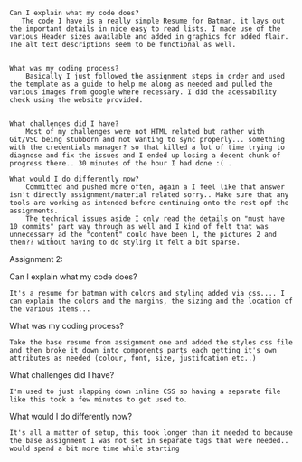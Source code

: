

    Can I explain what my code does?
       The code I have is a really simple Resume for Batman, it lays out the important details in nice easy to read lists. I made use of the various Header sizes available and added in graphics for added flair. The alt text descriptions seem to be functional as well.


    What was my coding process?
        Basically I just followed the assignment steps in order and used the template as a guide to help me along as needed and pulled the various images from google where necessary. I did the acessability check using the website provided.


    What challenges did I have?
        Most of my challenges were not HTML related but rather with Git/VSC being stubborn and not wanting to sync properly... something with the credentials manager? so that killed a lot of time trying to diagnose and fix the issues and I ended up losing a decent chunk of progress there.. 30 minutes of the hour I had done :( .

    What would I do differently now?
        Committed and pushed more often, again a I feel like that answer isn't directly assignment/material related sorry.. Make sure that any tools are working as intended before continuing onto the rest opf the assignments.
        The technical issues aside I only read the details on "must have 10 commits" part way through as well and I kind of felt that was unnecessary ad the "content" could have been 1, the pictures 2 and then?? without having to do styling it felt a bit sparse.



Assignment 2:



Can I explain what my code does?

    It's a resume for batman with colors and styling added via css.... I can explain the colors and the margins, the sizing and the location of the various items...

What was my coding process?

    Take the base resume from assignment one and added the styles css file and then broke it down into components parts each getting it's own attributes as needed (colour, font, size, justifcation etc..)

What challenges did I have?

    I'm used to just slapping down inline CSS so having a separate file like this took a few minutes to get used to.

What would I do differently now?

    It's all a matter of setup, this took longer than it needed to because the base assignment 1 was not set in separate tags that were needed.. would spend a bit more time while starting 